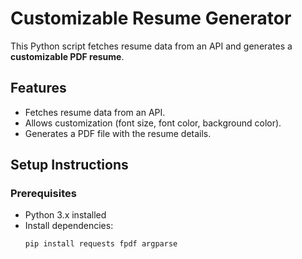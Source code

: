 # Customizable Resume Generator

This Python script fetches resume data from an API and generates a **customizable PDF resume**.

##  Features
- Fetches resume data from an API.
- Allows customization (font size, font color, background color).
- Generates a PDF file with the resume details.

##  Setup Instructions
### Prerequisites
- Python 3.x installed
- Install dependencies:
  ```bash
  pip install requests fpdf argparse
